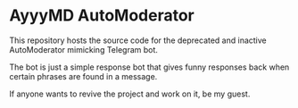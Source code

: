 # AyyyMD AutoModerator

This repository hosts the source code for the deprecated and inactive AutoModerator mimicking Telegram bot.

The bot is just a simple response bot that gives funny responses back when certain phrases are found in a message.

If anyone wants to revive the project and work on it, be my guest.
